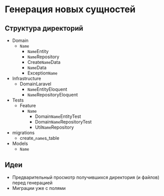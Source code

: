 # Генерация новых сущностей

## Структура директорий

- Domain
  - `Name`
    - `Name`Entity
    - `Name`Repository
    - Create`Name`Data
    - `Name`Data
    - Exception`Name`
- Infrastructure
  - DomainLaravel
    - `Name`EntityEloquent
    - `Name`RepositoryEloquent
- Tests
  - Feature
    - `Name`
      - Domain`Name`EntityTest
      - Domain`Name`RepositoryTest
      - Util`Name`Repository
- migrations
  - create_`name`s_table
- Models
  - `Name`

## Идеи

- Предварительный просмотр получившихся директория (и файлов) перед генерацией
- Миграции уже с полями
